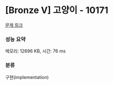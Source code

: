 # [Bronze V] 고양이 - 10171 

[문제 링크](https://www.acmicpc.net/problem/10171) 

### 성능 요약

메모리: 12696 KB, 시간: 76 ms

### 분류

구현(implementation)


